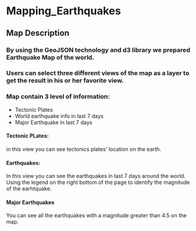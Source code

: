 # Mapping_Earthquakes
## Map Description
### By using the GeoJSON technology and d3 library we prepared Earthquake Map of the world.
### Users can select three different views of the map as a layer to get the result in his or her favorite view.
### Map contain 3 level of information:
- Tectonic Plates
- World earthquake info in last 7 days
- Major Earthquake in last 7 days

#### Tectonic PLates:
in this view you can see tectonics plates' location on the earth.

#### Earthquakes:
In this view you can see the earthquakes in last 7 days around the world. Using the legend on the right bottom of the page to identify the magnitude of the earhtquake.

#### Major Earthquakes
You can see all the earthquakes with a magnitude greater than 4.5 on the map.
